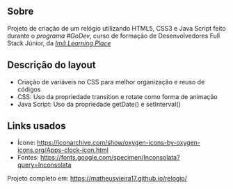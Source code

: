 ## Sobre
Projeto de criação de um relógio utilizando HTML5, CSS3 e Java Script feito durante o *programa #GoDev*, curso de formação de Desenvolvedores Full Stack Júnior, da <a href="https://imalearningplace.com/" target="_blank"> *Imã Learning Place* </a>

## Descrição do layout
* Criação de variáveis no CSS para melhor organização e reuso de códigos
* CSS: Uso da propriedade transition e rotate como forma de animação
* Java Script: Uso da propriedade getDate() e setInterval()


## Links usados
* Ícone: https://iconarchive.com/show/oxygen-icons-by-oxygen-icons.org/Apps-clock-icon.html
* Fontes: https://fonts.google.com/specimen/Inconsolata?query=Inconsolata

Projeto completo em: https://matheusvieira17.github.io/relogio/
